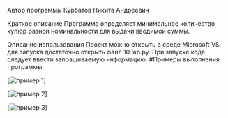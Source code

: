 Автор программы
Курбатов Никита Андреевич

Краткое описание
Программа определяет минимальное количество купюр разной номинальности для выдачи вводимой суммы.

Описание использования
Проект можно открыть в среде Microsoft VS, для запуска достаточно открыть файл 10 lab.py. При запуске кода следует ввести запрашиваемую информацию. #Примеры выполнения программы

[![пример 1](https://github.com/clre4mer/lab-10/blob/main/20н.png)]

[![пример 2](https://github.com/clre4mer/lab-10/blob/main/500н.png)]

[![пример 3](https://github.com/clre4mer/lab-10/blob/main/2000н.png)]
